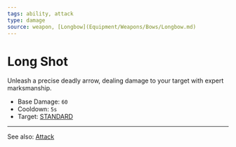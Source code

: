 ```yaml
---
tags: ability, attack
type: damage
source: weapon, [Longbow](Equipment/Weapons/Bows/Longbow.md)
---
```

# Long Shot

Unleash a precise deadly arrow, dealing damage to your target with expert marksmanship.

- Base Damage: `60`
- Cooldown: `5s`
- Target: [STANDARD](Targets/STANDARD.md)

---

See also: [Attack](Mechanics/Attack.md)